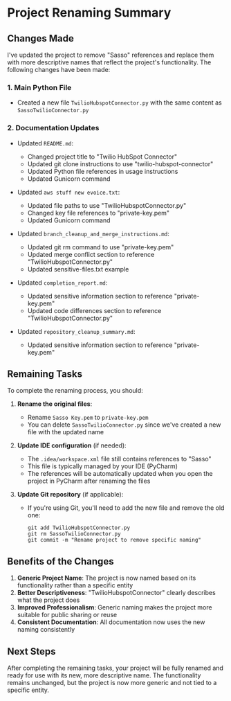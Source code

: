 # Project Renaming Summary

## Changes Made

I've updated the project to remove "Sasso" references and replace them with more descriptive names that reflect the project's functionality. The following changes have been made:

### 1. Main Python File

- Created a new file `TwilioHubspotConnector.py` with the same content as `SassoTwilioConnector.py`

### 2. Documentation Updates

- Updated `README.md`:
  - Changed project title to "Twilio HubSpot Connector"
  - Updated git clone instructions to use "twilio-hubspot-connector"
  - Updated Python file references in usage instructions
  - Updated Gunicorn command

- Updated `aws stuff new evoice.txt`:
  - Updated file paths to use "TwilioHubspotConnector.py"
  - Changed key file references to "private-key.pem"
  - Updated Gunicorn command

- Updated `branch_cleanup_and_merge_instructions.md`:
  - Updated git rm command to use "private-key.pem"
  - Updated merge conflict section to reference "TwilioHubspotConnector.py"
  - Updated sensitive-files.txt example

- Updated `completion_report.md`:
  - Updated sensitive information section to reference "private-key.pem"
  - Updated code differences section to reference "TwilioHubspotConnector.py"

- Updated `repository_cleanup_summary.md`:
  - Updated sensitive information section to reference "private-key.pem"

## Remaining Tasks

To complete the renaming process, you should:

1. **Rename the original files**:
   - Rename `Sasso Key.pem` to `private-key.pem`
   - You can delete `SassoTwilioConnector.py` since we've created a new file with the updated name

2. **Update IDE configuration** (if needed):
   - The `.idea/workspace.xml` file still contains references to "Sasso"
   - This file is typically managed by your IDE (PyCharm)
   - The references will be automatically updated when you open the project in PyCharm after renaming the files

3. **Update Git repository** (if applicable):
   - If you're using Git, you'll need to add the new file and remove the old one:
     ```
     git add TwilioHubspotConnector.py
     git rm SassoTwilioConnector.py
     git commit -m "Rename project to remove specific naming"
     ```

## Benefits of the Changes

1. **Generic Project Name**: The project is now named based on its functionality rather than a specific entity
2. **Better Descriptiveness**: "TwilioHubspotConnector" clearly describes what the project does
3. **Improved Professionalism**: Generic naming makes the project more suitable for public sharing or reuse
4. **Consistent Documentation**: All documentation now uses the new naming consistently

## Next Steps

After completing the remaining tasks, your project will be fully renamed and ready for use with its new, more descriptive name. The functionality remains unchanged, but the project is now more generic and not tied to a specific entity.
